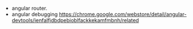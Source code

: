 - angular router.
- angular debugging
  https://chrome.google.com/webstore/detail/angular-devtools/ienfalfjdbdpebioblfackkekamfmbnh/related